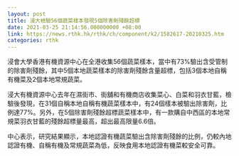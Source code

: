 ```yaml
---
layout: post
title: 浸大檢驗56個蔬菜樣本發現5個除害劑殘餘超標
date: 2021-03-25 21:14:56.000000000 +08:00
link: https://news.rthk.hk/rthk/ch/component/k2/1582617-20210325.htm
categories: rthk
---
```


浸會大學香港有機資源中心在全港收集56個蔬菜樣本，當中有73%驗出含受管制的除害劑殘餘，其中5個本地蔬菜樣本的除害劑殘餘含量超標，包括3個本地自稱有機菜及2個本地常規蔬菜。

浸大有機資源中心去年在濕街市、街舖和有機商店收集菜心、白菜和羽衣甘藍，檢驗後發現，在31個自稱本地自稱有機蔬菜樣本中，有24個樣本被驗出除害劑，比例達77%。另外，在5個除害劑殘餘超標蔬菜樣本中，有一款購自中西區的本地常規菜羽衣甘藍的殘餘超標量最高，超出最高限量6.6倍。

中心表示，研究結果顯示，本地認證有機蔬菜驗出含除害劑殘餘的比例，仍較內地認證有機、自稱有機及常規蔬菜為低，反映食用本地認證有機菜較安全可靠。
